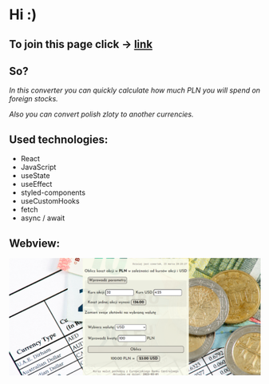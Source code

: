 # Hi :)

## To join this page click -> [link](https://jacekwarzecha.github.io/currency-converter-react/)

## So?

_In this converter you can quickly calculate how much PLN you will spend on foreign stocks._

_Also you can convert polish zloty to another currencies._

## **Used technologies:**

- React
- JavaScript
- useState
- useEffect
- styled-components
- useCustomHooks
- fetch
- async / await

## Webview:

![WebView](webView2.png)
